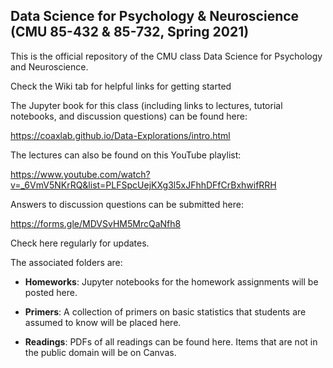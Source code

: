 ## Data Science for Psychology & Neuroscience (CMU 85-432 & 85-732, Spring 2021)

This is the official repository of the CMU class Data Science for Psychology and Neuroscience.

Check the Wiki tab for helpful links for getting started

The Jupyter book for this class (including links to lectures, tutorial notebooks, and discussion questions) can be found here: 

https://coaxlab.github.io/Data-Explorations/intro.html

The lectures can also be found on this YouTube playlist:

https://www.youtube.com/watch?v=_6VmV5NKrRQ&list=PLFSpcUejKXg3l5xJFhhDFfCrBxhwifRRH

Answers to discussion questions can be submitted here:

https://forms.gle/MDVSvHM5MrcQaNfh8

Check here regularly for updates.

The associated folders are:

* **Homeworks**: Jupyter notebooks for the homework assignments will be posted here.

* **Primers**: A collection of primers on basic statistics that students are assumed to know will be placed here.

* **Readings**: PDFs of all readings can be found here. Items that are not in the public domain will be on Canvas.
